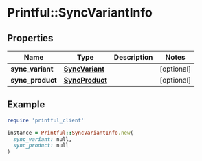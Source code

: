 # Printful::SyncVariantInfo

## Properties

| Name | Type | Description | Notes |
| ---- | ---- | ----------- | ----- |
| **sync_variant** | [**SyncVariant**](SyncVariant.md) |  | [optional] |
| **sync_product** | [**SyncProduct**](SyncProduct.md) |  | [optional] |

## Example

```ruby
require 'printful_client'

instance = Printful::SyncVariantInfo.new(
  sync_variant: null,
  sync_product: null
)
```

